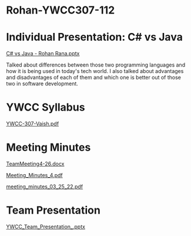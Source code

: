 # Rohan-YWCC307-112
# Individual Presentation: C# vs Java
[C# vs Java - Rohan Rana.pptx](https://github.com/Rohan0499/Rohan-YWCC307/files/8366831/C.vs.Java.-.Rohan.Rana.pptx)

Talked about differences between those two programming languages and how it is being used in today's tech world.
I also talked about advantages and disadvantages of each of them and which one is better out of those two in software development.
# YWCC Syllabus
[YWCC-307-Vaish.pdf](https://github.com/Rohan0499/Rohan-YWCC307/files/8366832/YWCC-307-Vaish.pdf)

# Meeting Minutes
[TeamMeeting4-26.docx](https://github.com/Rohan0499/Rohan-YWCC307/files/8567400/TeamMeeting4-26.docx)

[Meeting_Minutes_4.pdf](https://github.com/Rohan0499/Rohan-YWCC307/files/8636594/Meeting_Minutes_4.pdf)

[meeting_minutes_03_25_22.pdf](https://github.com/Rohan0499/Rohan-YWCC307/files/8636595/meeting_minutes_03_25_22.pdf)


# Team Presentation

[YWCC_Team_Presentation_.pptx](https://github.com/Rohan0499/Rohan-YWCC307/files/8636599/YWCC_Team_Presentation_.pptx)


